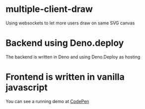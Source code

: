 # multiple-client-draw

Using websockets to let more users draw on same SVG canvas

# Backend using Deno.deploy

The backend is written in Deno and using Deno.Deploy as hosting

# Frontend is written in vanilla javascript

You can see a running demo at [CodePen](https://codepen.io/netsi1964/pen/jOoMeam/648bc6cd5d84924fdca04e718575af74?editors=1010)
